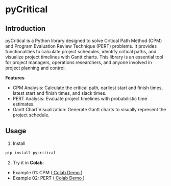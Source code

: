 # pyCritical

## Introduction

pyCritical is a Python library designed to solve Critical Path Method (CPM) and Program Evaluation Review Technique (PERT) problems. It provides functionalities to calculate project schedules, identify critical paths, and visualize project timelines with Gantt charts. This library is an essential tool for project managers, operations researchers, and anyone involved in project planning and control.

**Features**

- CPM Analysis: Calculate the critical path, earliest start and finish times, latest start and finish times, and slack times.
- PERT Analysis: Evaluate project timelines with probabilistic time estimates.
- Gantt Chart Visualization: Generate Gantt charts to visually represent the project schedule.

## Usage

1. Install
```bash
pip install pycritical
```

2. Try it in **Colab**:

- Example 01: CPM  ([ Colab Demo ](https://colab.research.google.com/drive/1d9Hrldzh5qnSQlYUhjmsiHh6Tv6G3CF5?usp=sharing))
- Example 02: PERT ([ Colab Demo ](https://colab.research.google.com/drive/1RQt0MSD6j7GPT6_K3_8gqaSGPgflh6U5?usp=sharing))

